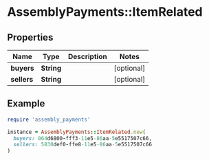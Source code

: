 # AssemblyPayments::ItemRelated

## Properties

| Name | Type | Description | Notes |
| ---- | ---- | ----------- | ----- |
| **buyers** | **String** |  | [optional] |
| **sellers** | **String** |  | [optional] |

## Example

```ruby
require 'assembly_payments'

instance = AssemblyPayments::ItemRelated.new(
  buyers: 064d6800-fff3-11e5-86aa-5e5517507c66,
  sellers: 5830def0-ffe8-11e5-86aa-5e5517507c66
)
```

